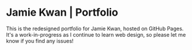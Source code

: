 # Jamie Kwan | Portfolio

This is the redesigned portfolio for Jamie Kwan, hosted on GitHub Pages. It's a work-in-progress as I continue to learn web design, so please let me know if you find any issues!
